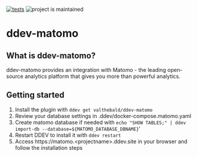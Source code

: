 [![tests](https://github.com/ddev/ddev-addon-template/actions/workflows/tests.yml/badge.svg)](https://github.com/ddev/ddev-addon-template/actions/workflows/tests.yml) ![project is maintained](https://img.shields.io/maintenance/yes/2024.svg)

# ddev-matomo <!-- omit in toc -->


## What is ddev-matomo?

ddev-matomo provides an integration with Matomo - the
leading open-source analytics platform that gives you
more than powerful analytics.

## Getting started

1. Install the plugin with `ddev get valthebald/ddev-matomo`
2. Review your database settings in .ddev/docker-compose.matomo.yaml
3. Create matomo database if needed with `echo "SHOW TABLES;" | ddev import-db --database=${MATOMO_DATABASE_DBNAME}`'
4. Restart DDEV to install it with `ddev restart`
5. Access https://matomo.\<projectname\>.ddev.site in your browser and follow the installation steps
